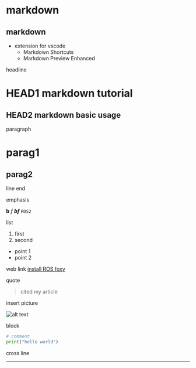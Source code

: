 # markdown

## markdown
- extension for vscode
  - Markdown Shortcuts
  - Markdown Preview Enhanced

headline

HEAD1 markdown tutorial
=== 

HEAD2 markdown basic usage
--- 

paragraph
# parag1
## parag2
line end<br/>

emphasis

**b**
*f*
***bf***
`ROS2`

list
1. first
2. second
- point 1
- point 2

web link
[install ROS foxy](https://docs.ros.org/en/foxy/Installation/Linux-Install-Debians.html)

quote
> cited my article

insert picture

![alt text](Nodes-TopicandService.gif "Output from ros2")

block
```py
# comment
print("hello world")
```
cross line
***



